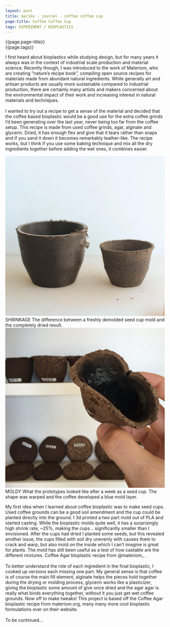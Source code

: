 ```yaml
---
layout: post
title: mariko - journal - coffee coffee cup
page-title: Coffee Coffee Cup
tags: EXPERIMENT / BIOPLASTICS
---
```

<div class="wrapper">
  <div class="project-title">
    {{page.page-title}}
  </div>
  <div class="project-type sm-space">
    {{page.tags}}
  </div>
  <!-- <div class ="main-content space">
    <img src="/assets/images/Rectangle 230.png">
  </div> -->
  <!-- <p class="blog-feature blog-padding">Experimenting with Bioplastics</p> -->
  <div class="row space align-items-center">
    <div class ="half-content col-sm-6">
      <p>I first heard about bioplastics while studying design, but for many years it always was in the context of industrial scale production and material science. Recently though, I was introduced to the work of Materiom, who are creating “nature’s recipe book”, compiling open source recipes for materials made from abundant natural ingredients. While generally art and artisan products are usually more sustainable compared to industrial production, there are certainly many artists and makers concerned about the environmental impact of their work and increasing interest in natural materials and techniques. <br> <br>I wanted to try out a recipe to get a sense of the material and decided that the coffee based bioplastic would be a good use for the extra coffee grinds I’d been generating over the last year, never being too far from the coffee setup. This recipe is made from used coffee grinds, agar, alginate and glycerin. Dried, it has enough flex and give that it tears rather than snaps and if you sand it down it becomes remarkably leather-like. The recipe works, but I think if you use some baking technique and mix all the dry ingredients together before adding the wet ones, it combines easier.
      </p>
    </div>
    <div class ="half-content col-sm-6 blog-img-block coffee-img" >
      <img src="/assets/images/coffee/CoffeeShrink.png">
      <div class="blog-caption">
        <span class="project-tags child">SHRINKAGE</span>
        <span class="sake-txt">The difference between a freshly demolded seed cup mold and the completely dried result.</span>
      </div>
    </div>
  </div>
  <div class="row space align-items-center flex-wrap-reverse">
    <div class ="half-content col-sm-6 blog-img-block coffee-img" >
      <img src="/assets/images/coffee/CoffeeMold.png">
      <div class="blog-caption">
        <span class="project-tags child">MOLDY</span>
        <span class="sake-txt">What the prototypes looked like after a week as a seed cup. The shape was warped and the coffee developed a blue mold layer.</span>
      </div>
    </div>
    <div class ="half-content col-sm-6">
      <p>My first idea when I learned about coffee bioplastic was to make seed cups. Used coffee grounds can be a good soil amendment and the cup could be planted directly into the ground. I 3d printed a two part mold out of PLA and started casting. While the bioplastic molds quite well, it has a surprisingly high shrink rate, ~25%, making the cups… significantly smaller than I envisioned. After the cups had dried I planted some seeds, but this revealed another issue, the cups filled with soil dry unevenly with causes them to crack and warp, but also mold on the inside which I can’t imagine is great for plants. The mold has still been useful as a test of how castable are the different mixtures. Coffee Agar bioplastic recipe from @materiom_ .
<br><br>
To better understand the role of each ingredient in the final bioplastic, I cooked up versions each missing one part. My general sense is that coffee is of course the main fill element, alginate helps the pieces hold together during the drying or molding process, glycerin works like a plasticizer, giving the bioplastic some amount of give once dried and the agar agar is really what binds everything together, without it you just get wet coffee grounds. Now off to make tweaks! This project is based off the Coffee Agar bioplastic recipe from materiom.org, many many more cool bioplastic formulations over on their website.
<br><br> To be continued...
      </p>
    </div>
  </div>
</div>
